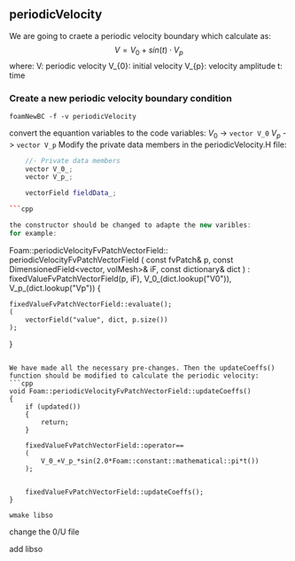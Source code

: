 ## periodicVelocity

We are going to craete a periodic velocity boundary which calculate as:
$$V = V_{0} + sin(t) \cdot V_{p}$$
where:
V: periodic velocity
V_{0}: initial velocity
V_{p}: velocity amplitude
t: time

### Create a new periodic velocity boundary condition

```shell
foamNewBC -f -v periodicVelocity
```

convert the equantion variables to the code variables:
$V_{0}$ -> `vector V_0`
$V_{p}$ -> `vector V_p`
Modify the private data members in the periodicVelocity.H file:
```cpp
    //- Private data members
    vector V_0_;
    vector V_p_;

    vectorField fieldData_;

```cpp

the constructor should be changed to adapte the new varibles:
for example:

```
Foam::periodicVelocityFvPatchVectorField::
periodicVelocityFvPatchVectorField
(
    const fvPatch& p,
    const DimensionedField<vector, volMesh>& iF,
    const dictionary& dict
)
:
    fixedValueFvPatchVectorField(p, iF),
    V_0_(dict.lookup<vector>("V0")),
    V_p_(dict.lookup<vector>("Vp"))
{


    fixedValueFvPatchVectorField::evaluate();
    (
        vectorField("value", dict, p.size())
    );
}

```

We have made all the necessary pre-changes. Then the updateCoeffs() function should be modified to calculate the periodic velocity:
```cpp
void Foam::periodicVelocityFvPatchVectorField::updateCoeffs()
{
    if (updated())
    {
        return;
    }

    fixedValueFvPatchVectorField::operator==
    (
        V_0_+V_p_*sin(2.0*Foam::constant::mathematical::pi*t())
    );


    fixedValueFvPatchVectorField::updateCoeffs();
}
```        

```
wmake libso
```

change the 0/U file

add libso
